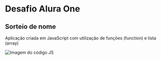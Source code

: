 # Desafio Alura One
## Sorteio de nome 
Aplicação criada em JavaScript com utilização de funções (function) e lista (array)

![Imagem do código JS](https://github.com/user-attachments/assets/d054bf06-4c3d-4d86-8d7a-94d822b3267e)


